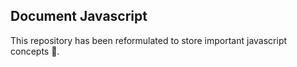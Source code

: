 ## Document Javascript
This repository has been reformulated to store important javascript concepts 🤍.